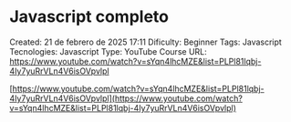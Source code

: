 # Javascript completo

Created: 21 de febrero de 2025 17:11
Dificulty: Beginner
Tags: Javascript
Tecnologies: Javascript
Type: YouTube Course
URL: https://www.youtube.com/watch?v=sYqn4lhcMZE&list=PLPl81lqbj-4Iy7yuRrVLn4V6isOVpvlpl

[https://www.youtube.com/watch?v=sYqn4lhcMZE&list=PLPl81lqbj-4Iy7yuRrVLn4V6isOVpvlpl](https://www.youtube.com/watch?v=sYqn4lhcMZE&list=PLPl81lqbj-4Iy7yuRrVLn4V6isOVpvlpl)
